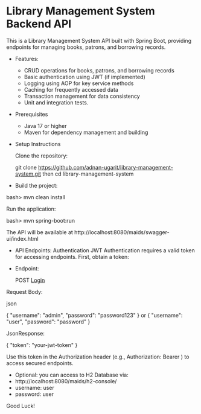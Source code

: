 # Library Management System Backend API

This is a Library Management System API built with Spring Boot, providing endpoints for managing books, patrons, and borrowing records.

* Features:

    - CRUD operations for books, patrons, and borrowing records
    - Basic authentication using JWT (if implemented)
    - Logging using AOP for key service methods
    - Caching for frequently accessed data
    - Transaction management for data consistency
    - Unit and integration tests.

* Prerequisites

    - Java 17 or higher
    - Maven for dependency management and building

* Setup Instructions

    Clone the repository:

    git clone https://github.com/adnan-ugarit/library-management-system.git
    then cd library-management-system


* Build the project:

bash> mvn clean install

Run the application:

bash> mvn spring-boot:run

The API will be available at http://localhost:8080/maids/swagger-ui/index.html

* API Endpoints:
Authentication
JWT Authentication requires a valid token for accessing endpoints. First, obtain a token:
- Endpoint:

    POST [Login](http://localhost:8080/maids/api/v1/auth/authenticate)

Request Body:

json

{
  "username": "admin",
  "password": "password123"
}
or
{
  "username": "user",
  "password": "password"
}

JsonResponse:

{
  "token": "your-jwt-token"
}

Use this token in the Authorization header (e.g., Authorization: Bearer <token>) to access secured endpoints.

- Optional:
you can access to H2 Database via:
- http://localhost:8080/maids/h2-console/
- username: user
- password: user

Good Luck!
